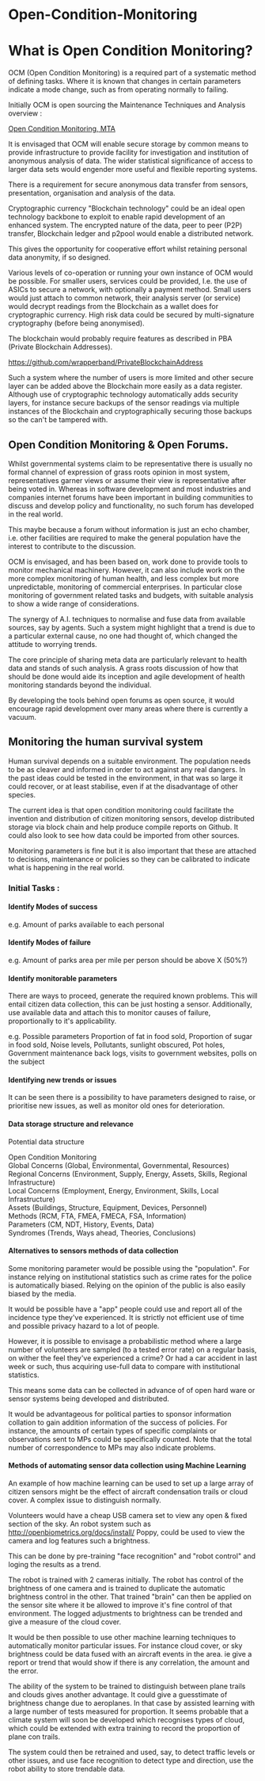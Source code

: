 # Open-Condition-Monitoring

What is Open Condition Monitoring?
==================================

OCM (Open Condition Monitoring) is a required part of a systematic method of defining tasks. Where it is known that changes in certain parameters indicate a mode change, such as from operating normally to failing.  

Initially OCM is open sourcing the Maintenance Techniques and Analysis overview :

[Open Condition Monitoring, MTA](MaintenanceTechniquesAnalysis/MaintenanceTechniquesAnalysis.html "Maintenance Review Techniques Over View")


It is envisaged that OCM will enable secure storage by common means to provide infrastructure to provide facility  for investigation and institution of anonymous analysis of data. The wider statistical significance of access to larger data sets would engender more useful and flexible reporting systems.  

There is a requirement for secure anonymous data transfer from sensors, presentation, organisation and analysis of the data.  

Cryptographic currency "Blockchain technology" could be an ideal open technology backbone to exploit to enable rapid development of an enhanced system. The encrypted nature of the data, peer to peer (P2P) transfer, Blockchain ledger and p2pool would enable a distributed network.  

This gives the opportunity for cooperative effort whilst retaining personal data anonymity, if so designed.  

Various levels of co-operation or running your own instance of OCM would be possible. For smaller users, services could be provided, I.e. the use of ASICs to secure a network, with optionally a payment method. Small users would just attach to common network, their analysis server (or service) would decrypt readings from the Blockchain as a wallet does for cryptographic currency. High risk data could be secured by multi-signature cryptography (before being anonymised).  

The blockchain would probably require features as described in PBA (Private Blockchain Addresses).  

https://github.com/wrapperband/PrivateBlockchainAddress  

Such a system where the number of users is more limited and other secure layer can be added above the Blockchain more easily as a data register. Although use of cryptographic technology automatically adds security layers, for instance secure backups of the sensor readings via multiple instances of the Blockchain and cryptographically securing those backups so the can't be tampered with.  

## Open Condition Monitoring & Open Forums.  

Whilst governmental systems claim to be representative there is usually no formal channel of expression of grass roots opinion in most system, representatives garner views or assume their view is representative after being voted in. Whereas in software development and most industries and companies internet forums have been important in building communities to discuss and develop policy and functionality, no such forum has developed in the real world.  

This maybe because a forum without information is just an echo chamber, i.e. other facilities are required to make the general population have the interest to contribute to the discussion.  

OCM is envisaged, and has been based on, work done to provide tools to monitor mechanical machinery. However, it can also include work on the more complex monitoring of human health, and less complex but more unpredictable, monitoring of commercial enterprises.
In particular close monitoring of government related tasks and budgets, with suitable analysis to show a wide range of considerations.  

The synergy of A.I. techniques to normalise and fuse data from available sources, say by agents. Such a system might highlight that a trend is due to a particular external cause, no one had thought of, which changed the attitude to worrying trends.

The core principle of sharing meta data are particularly relevant to health data and stands of such analysis. A grass roots discussion of how that should be done would aide its inception and agile development of health monitoring standards beyond the individual.  

By developing the tools behind open forums as open source, it would encourage rapid development over many areas where there is currently a vacuum.  


## Monitoring the human survival system


Human survival depends on a suitable environment. The population needs to be as cleaver and informed in order to act against any real dangers. In the past ideas could be tested in the environment, in that was so large it could recover, or at least stabilise, even if at the disadvantage of other species.

The current idea is that open condition monitoring could facilitate the invention and distribution of citizen monitoring sensors, develop distributed storage via block chain and help produce compile reports on Github. It could also look to see how data could be imported from other sources. 

Monitoring parameters is fine but it is also important that these are attached to decisions, maintenance or policies so they can be calibrated to indicate what is happening in the real world. 

### Initial Tasks : 

#### Identify Modes of success

e.g.  Amount of parks available to each personal

#### Identify Modes of failure

e.g. Amount of parks area per mile per person should be above X (50%?)


#### Identify monitorable parameters

There are ways to proceed, generate the required known problems. This will entail citizen data collection, this can be just hosting a sensor. Additionally, use available data and attach this to monitor causes of failure, proportionally to it's applicability. 

e.g. Possible  parameters   Proportion of fat in food sold, Proportion of sugar in food sold, Noise levels, Pollutants, sunlight obscured, Pot holes, Government maintenance back logs, visits to government websites, polls on the subject

#### Identifying new trends or issues

It can be seen there is a possibility to have parameters designed to raise, or prioritise new issues, as well as monitor old ones for deterioration.

#### Data storage structure and relevance

Potential data structure 

Open Condition Monitoring  
 Global Concerns (Global, Environmental, Governmental, Resources)  
  Regional Concerns (Environment, Supply, Energy, Assets, Skills, Regional Infrastructure)  
   Local Concerns  (Employment, Energy, Environment, Skills, Local Infrastructure)  
    Assets (Buildings, Structure, Equipment, Devices, Personnel)  
     Methods (RCM, FTA, FMEA, FMECA, FSA, Information)  
      Parameters (CM, NDT, History, Events, Data)  
       Syndromes (Trends, Ways ahead, Theories, Conclusions)  
       
#### Alternatives to sensors methods of data collection

Some monitoring parameter would be possible using the "population". For instance relying on institutional statistics such as crime rates for the police is automatically biased. Relying on the opinion of the public is also easily biased by the media.

It would be possible have a "app" people could use and report all of the incidence type they've experienced. It is strictly not efficient use of time and possible privacy hazard to a lot of people.

However, it is possible to envisage a probabilistic method where a large number of volunteers are sampled (to a tested error rate)  on  a regular basis, on wither the feel they've experienced a crime? Or had a car accident in last week or such, thus acquiring use-full data to compare with institutional statistics.

This means some data can be collected in advance of of open hard ware or sensor systems being developed and distributed.

It would be advantageous for political parties to sponsor information collation to gain addition information of the success of policies. For instance, the amounts of certain types of specific complaints or observations sent to MPs could be specifically counted. Note that the total number of correspondence to MPs may also indicate problems.

#### Methods of automating sensor data collection using Machine Learning

An example of how machine learning can be used to set up a large array of citizen sensors might be the effect of aircraft condensation trails or cloud cover. A complex issue to distinguish normally.

Volunteers would have a cheap USB camera set to view any open & fixed section of the sky. An robot system such as http://openbiometrics.org/docs/install/  Poppy, could be used to view the camera and log features such a brightness.

This can be done by pre-training "face recognition" and "robot control" and loging the results as a trend. 

The robot is trained with 2 cameras initially. The robot has control of the brightness of one camera and is trained to duplicate the automatic brightness control in the other. That trained "brain" can then be applied on the sensor site where it be allowed to improve it's fine control of that environment. The logged adjustments to brightness can be trended and give a measure of the cloud cover.

It would be then possible to use other machine learning techniques to automatically monitor particular issues. For instance cloud cover, or sky brightness could be data fused with an aircraft events in the area. ie give a report or trend that would show if there is any correlation, the amount and the error.

The ability of the system to be trained to distinguish between plane trails and clouds gives another advantage. It could give a guesstimate of brightness change due to aeroplanes. In that case by assisted learning with a large number of tests measured for proportion. It seems probable that a climate system will soon be developed which recognises types of cloud, which could be extended with extra training to record the proportion of plane con trails.

The system could then be retrained and used, say, to detect traffic levels or other issues, and use face recognition to detect type and direction, use the robot ability to store trendable data.




       